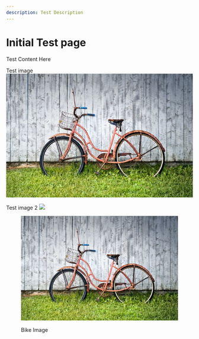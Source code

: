 ```yaml
---
description: Test Description
---
```


# Initial Test page

Test Content Here

Test image ![](https://raw.githubusercontent.com/Librry/Test/main/images/bike.jpg)


Test image 2 ![](https://user-images.githubusercontent.com/94409858/2a9c7bc7-7883-41e1-8f4d-9472f1211654.jpg)



<figure><img src="https://raw.githubusercontent.com/Librry/Test/main/images/bike.jpg" alt=""><figcaption><p>Bike Image</p></figcaption></figure>




